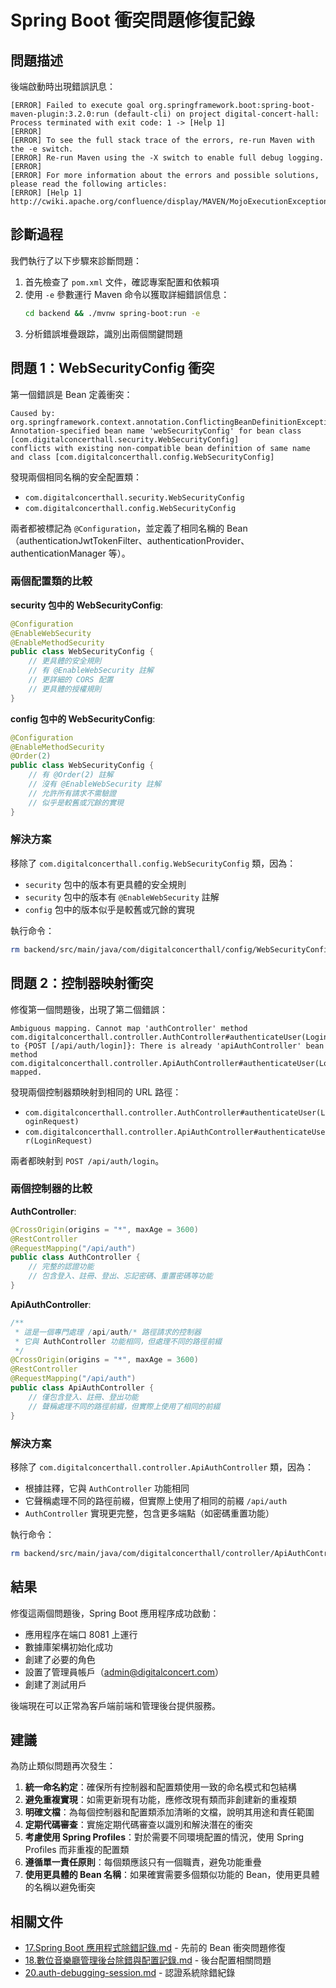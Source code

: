 # Spring Boot 衝突問題修復記錄

## 問題描述

後端啟動時出現錯誤訊息：
```
[ERROR] Failed to execute goal org.springframework.boot:spring-boot-maven-plugin:3.2.0:run (default-cli) on project digital-concert-hall: Process terminated with exit code: 1 -> [Help 1]
[ERROR] 
[ERROR] To see the full stack trace of the errors, re-run Maven with the -e switch.
[ERROR] Re-run Maven using the -X switch to enable full debug logging.
[ERROR] 
[ERROR] For more information about the errors and possible solutions, please read the following articles:
[ERROR] [Help 1] http://cwiki.apache.org/confluence/display/MAVEN/MojoExecutionException
```

## 診斷過程

我們執行了以下步驟來診斷問題：

1. 首先檢查了 `pom.xml` 文件，確認專案配置和依賴項
2. 使用 `-e` 參數運行 Maven 命令以獲取詳細錯誤信息：
   ```bash
   cd backend && ./mvnw spring-boot:run -e
   ```
3. 分析錯誤堆疊跟踪，識別出兩個關鍵問題

## 問題 1：WebSecurityConfig 衝突

第一個錯誤是 Bean 定義衝突：

```
Caused by: org.springframework.context.annotation.ConflictingBeanDefinitionException: 
Annotation-specified bean name 'webSecurityConfig' for bean class [com.digitalconcerthall.security.WebSecurityConfig] 
conflicts with existing non-compatible bean definition of same name and class [com.digitalconcerthall.config.WebSecurityConfig]
```

發現兩個相同名稱的安全配置類：
- `com.digitalconcerthall.security.WebSecurityConfig`
- `com.digitalconcerthall.config.WebSecurityConfig`

兩者都被標記為 `@Configuration`，並定義了相同名稱的 Bean（authenticationJwtTokenFilter、authenticationProvider、authenticationManager 等）。

### 兩個配置類的比較

**security 包中的 WebSecurityConfig**:
```java
@Configuration
@EnableWebSecurity
@EnableMethodSecurity
public class WebSecurityConfig {
    // 更具體的安全規則
    // 有 @EnableWebSecurity 註解
    // 更詳細的 CORS 配置
    // 更具體的授權規則
}
```

**config 包中的 WebSecurityConfig**:
```java
@Configuration
@EnableMethodSecurity
@Order(2)
public class WebSecurityConfig {
    // 有 @Order(2) 註解
    // 沒有 @EnableWebSecurity 註解
    // 允許所有請求不需驗證
    // 似乎是較舊或冗餘的實現
}
```

### 解決方案

移除了 `com.digitalconcerthall.config.WebSecurityConfig` 類，因為：
- `security` 包中的版本有更具體的安全規則
- `security` 包中的版本有 `@EnableWebSecurity` 註解
- `config` 包中的版本似乎是較舊或冗餘的實現

執行命令：
```bash
rm backend/src/main/java/com/digitalconcerthall/config/WebSecurityConfig.java
```

## 問題 2：控制器映射衝突

修復第一個問題後，出現了第二個錯誤：

```
Ambiguous mapping. Cannot map 'authController' method
com.digitalconcerthall.controller.AuthController#authenticateUser(LoginRequest)
to {POST [/api/auth/login]}: There is already 'apiAuthController' bean method
com.digitalconcerthall.controller.ApiAuthController#authenticateUser(LoginRequest) mapped.
```

發現兩個控制器類映射到相同的 URL 路徑：
- `com.digitalconcerthall.controller.AuthController#authenticateUser(LoginRequest)`
- `com.digitalconcerthall.controller.ApiAuthController#authenticateUser(LoginRequest)`

兩者都映射到 `POST /api/auth/login`。

### 兩個控制器的比較

**AuthController**:
```java
@CrossOrigin(origins = "*", maxAge = 3600)
@RestController
@RequestMapping("/api/auth")
public class AuthController {
    // 完整的認證功能
    // 包含登入、註冊、登出、忘記密碼、重置密碼等功能
}
```

**ApiAuthController**:
```java
/**
 * 這是一個專門處理 /api/auth/* 路徑請求的控制器
 * 它與 AuthController 功能相同，但處理不同的路徑前綴
 */
@CrossOrigin(origins = "*", maxAge = 3600)
@RestController
@RequestMapping("/api/auth")
public class ApiAuthController {
    // 僅包含登入、註冊、登出功能
    // 聲稱處理不同的路徑前綴，但實際上使用了相同的前綴
}
```

### 解決方案

移除了 `com.digitalconcerthall.controller.ApiAuthController` 類，因為：
- 根據註釋，它與 `AuthController` 功能相同
- 它聲稱處理不同的路徑前綴，但實際上使用了相同的前綴 `/api/auth`
- `AuthController` 實現更完整，包含更多端點（如密碼重置功能）

執行命令：
```bash
rm backend/src/main/java/com/digitalconcerthall/controller/ApiAuthController.java
```

## 結果

修復這兩個問題後，Spring Boot 應用程序成功啟動：
- 應用程序在端口 8081 上運行
- 數據庫架構初始化成功
- 創建了必要的角色
- 設置了管理員帳戶（admin@digitalconcert.com）
- 創建了測試用戶

後端現在可以正常為客戶端前端和管理後台提供服務。

## 建議

為防止類似問題再次發生：

1. **統一命名約定**：確保所有控制器和配置類使用一致的命名模式和包結構
2. **避免重複實現**：如需更新現有功能，應修改現有類而非創建新的重複類
3. **明確文檔**：為每個控制器和配置類添加清晰的文檔，說明其用途和責任範圍
4. **定期代碼審查**：實施定期代碼審查以識別和解決潛在的衝突
5. **考慮使用 Spring Profiles**：對於需要不同環境配置的情況，使用 Spring Profiles 而非重複的配置類
6. **遵循單一責任原則**：每個類應該只有一個職責，避免功能重疊
7. **使用更具體的 Bean 名稱**：如果確實需要多個類似功能的 Bean，使用更具體的名稱以避免衝突

## 相關文件

- [17.Spring Boot 應用程式除錯記錄.md](17.Spring%20Boot%20應用程式除錯記錄.md) - 先前的 Bean 衝突問題修復
- [18.數位音樂廳管理後台除錯與配置記錄.md](18.數位音樂廳管理後台除錯與配置記錄.md) - 後台配置相關問題
- [20.auth-debugging-session.md](20.auth-debugging-session.md) - 認證系統除錯紀錄
